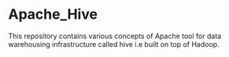# Apache_Hive
This repository contains various concepts of Apache tool for data warehousing infrastructure called hive i.e built on top of Hadoop.
